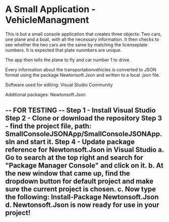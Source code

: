 # A Small Application - VehicleManagment

This is but a small console application that creates three objects: Two cars, one plane and a boat, with all the necessary information.
It then checks to see whether the two cars are the same by matching the licenseplate numbers. It is expected that plate nunmbers are unique. 

The app then tells the plane to fly and car number 1 to drive. 

Every information about the transportationvehicles is converted to JSON format using the package Newtonsoft.Json and written to a local .json file.

Software used for editing: Visual Studio Community 

Additional packages: Newtonsoft.Json

-- FOR TESTING --
Step 1 - Install Visual Studio
Step 2 - Clone or download the repository
Step 3 - find the project file, path: SmallConsoleJSONApp/SmallConsoleJSONApp.sln and start it. 
Step 4 - Update package reference for Newtonsoft.Json in Visual Studio
  a. Go to search at the top right and search for "Package Manager Console" and click on it.
  b. At the new window that came up, find the dropdown button for default project and make sure the current project is chosen.
  c. Now type the following: Install-Package Newtonsoft.Json
  d. Newtonsoft.Json is now ready for use in your project!
------------------------------------------------------------------------------------------------------------------------------
